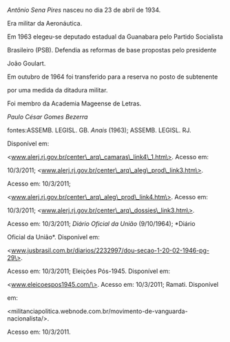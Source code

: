 

*Antônio Sena Pires* nasceu no dia 23 de abril de 1934.



Era militar da Aeronáutica.



Em 1963 elegeu-se deputado estadual da Guanabara pelo Partido Socialista

Brasileiro (PSB). Defendia as reformas de base propostas pelo presidente

João Goulart.



Em outubro de 1964 foi transferido para a reserva no posto de subtenente

por uma medida da ditadura militar.



Foi membro da Academia Mageense de Letras.



*Paulo César Gomes Bezerra*



fontes:ASSEMB. LEGISL. GB. *Anais* (1963); ASSEMB. LEGISL. RJ.

Disponível em:

\<www.alerj.rj.gov.br/center\_arq\_camaras\_link4\_1.htm\>. Acesso em:

10/3/2011; \<www.alerj.rj.gov.br/center\_arq\_aleg\_prod\_link3.htm\>.

Acesso em: 10/3/2011;

\<www.alerj.rj.gov.br/center\_arq\_aleg\_prod\_link4.htm\>. Acesso em:

10/3/2011; \<www.alerj.rj.gov.br/center\_arq\_dossies\_link3.htm\>.

Acesso em: 10/3/2011; *Diário Oficial da União* (9/10/1964); *Diário

Oficial da União*. Disponível em:

\<www.jusbrasil.com.br/diarios/2232997/dou-secao-1-20-02-1946-pg-29\>.

Acesso em: 10/3/2011; Eleições Pós-1945. Disponível em:

\<www.eleicoespos1945.com/\>. Acesso em: 10/3/2011; Ramati. Disponível

em:

\<militanciapolitica.webnode.com.br/movimento-de-vanguarda-nacionalista/\>.

Acesso em: 10/3/2011.

